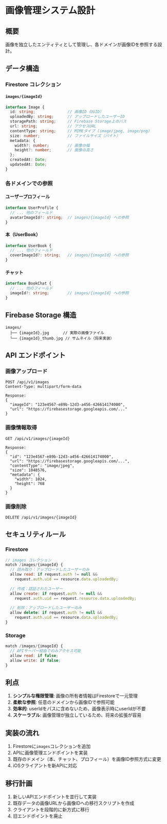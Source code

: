 # 画像管理システム設計

## 概要
画像を独立したエンティティとして管理し、各ドメインが画像IDを参照する設計。

## データ構造

### Firestore コレクション

#### `images/{imageId}`
```typescript
interface Image {
  id: string;              // 画像ID（UUID）
  uploadedBy: string;      // アップロードしたユーザーID
  storagePath: string;     // Firebase Storage上のパス
  url: string;             // アクセスURL
  contentType: string;     // MIMEタイプ (image/jpeg, image/png)
  size: number;            // ファイルサイズ（バイト）
  metadata: {
    width?: number;        // 画像の幅
    height?: number;       // 画像の高さ
  };
  createdAt: Date;
  updatedAt: Date;
}
```

### 各ドメインでの参照

#### ユーザープロフィール
```typescript
interface UserProfile {
  // ... 他のフィールド
  avatarImageId?: string;  // images/{imageId} への参照
}
```

#### 本（UserBook）
```typescript
interface UserBook {
  // ... 他のフィールド
  coverImageId?: string;   // images/{imageId} への参照
}
```

#### チャット
```typescript
interface BookChat {
  // ... 他のフィールド
  imageId?: string;        // images/{imageId} への参照
}
```

## Firebase Storage 構造
```
images/
  ├── {imageId}.jpg      // 実際の画像ファイル
  └── {imageId}_thumb.jpg // サムネイル（将来実装）
```

## API エンドポイント

### 画像アップロード
```
POST /api/v1/images
Content-Type: multipart/form-data

Response:
{
  "imageId": "123e4567-e89b-12d3-a456-426614174000",
  "url": "https://firebasestorage.googleapis.com/..."
}
```

### 画像情報取得
```
GET /api/v1/images/{imageId}

Response:
{
  "id": "123e4567-e89b-12d3-a456-426614174000",
  "url": "https://firebasestorage.googleapis.com/...",
  "contentType": "image/jpeg",
  "size": 1048576,
  "metadata": {
    "width": 1024,
    "height": 768
  }
}
```

### 画像削除
```
DELETE /api/v1/images/{imageId}
```

## セキュリティルール

### Firestore
```javascript
// images コレクション
match /images/{imageId} {
  // 読み取り：アップロードしたユーザーのみ
  allow read: if request.auth != null && 
    request.auth.uid == resource.data.uploadedBy;
  
  // 作成：認証されたユーザー
  allow create: if request.auth != null && 
    request.auth.uid == request.resource.data.uploadedBy;
  
  // 削除：アップロードしたユーザーのみ
  allow delete: if request.auth != null && 
    request.auth.uid == resource.data.uploadedBy;
}
```

### Storage
```javascript
match /images/{imageId} {
  // APIサーバー経由でのみアクセス可能
  allow read: if false;
  allow write: if false;
}
```

## 利点

1. **シンプルな権限管理**: 画像の所有者情報はFirestoreで一元管理
2. **柔軟な参照**: 任意のドメインから画像IDで参照可能
3. **効率的**: userIdをパスに含めないため、画像表示時にuserIdが不要
4. **スケーラブル**: 画像管理が独立しているため、将来の拡張が容易

## 実装の流れ

1. Firestoreに`images`コレクションを追加
2. APIに画像管理エンドポイントを実装
3. 既存のドメイン（本、チャット、プロフィール）を画像ID参照方式に変更
4. iOSクライアントを新APIに対応

## 移行計画

1. 新しいAPIエンドポイントを並行して実装
2. 既存データの画像URLから画像IDへの移行スクリプトを作成
3. クライアントを段階的に新方式に移行
4. 旧エンドポイントを廃止
